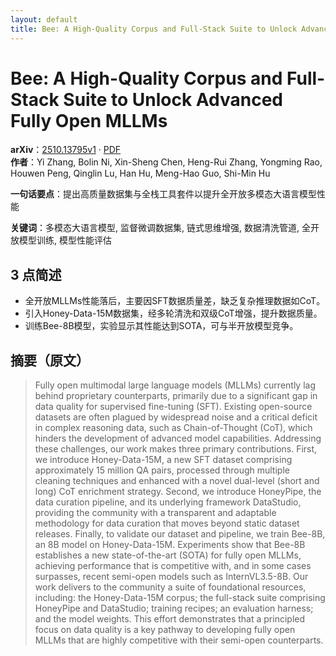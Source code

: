 ```yaml
---
layout: default
title: Bee: A High-Quality Corpus and Full-Stack Suite to Unlock Advanced Fully Open MLLMs
---
```


# Bee: A High-Quality Corpus and Full-Stack Suite to Unlock Advanced Fully Open MLLMs
**arXiv**：[2510.13795v1](https://arxiv.org/abs/2510.13795) · [PDF](https://arxiv.org/pdf/2510.13795.pdf)  
**作者**：Yi Zhang, Bolin Ni, Xin-Sheng Chen, Heng-Rui Zhang, Yongming Rao, Houwen Peng, Qinglin Lu, Han Hu, Meng-Hao Guo, Shi-Min Hu  

**一句话要点**：提出高质量数据集与全栈工具套件以提升全开放多模态大语言模型性能

**关键词**：多模态大语言模型, 监督微调数据集, 链式思维增强, 数据清洗管道, 全开放模型训练, 模型性能评估

## 3 点简述
- 全开放MLLMs性能落后，主要因SFT数据质量差，缺乏复杂推理数据如CoT。
- 引入Honey-Data-15M数据集，经多轮清洗和双级CoT增强，提升数据质量。
- 训练Bee-8B模型，实验显示其性能达到SOTA，可与半开放模型竞争。

## 摘要（原文）

> Fully open multimodal large language models (MLLMs) currently lag behind
> proprietary counterparts, primarily due to a significant gap in data quality
> for supervised fine-tuning (SFT). Existing open-source datasets are often
> plagued by widespread noise and a critical deficit in complex reasoning data,
> such as Chain-of-Thought (CoT), which hinders the development of advanced model
> capabilities. Addressing these challenges, our work makes three primary
> contributions. First, we introduce Honey-Data-15M, a new SFT dataset comprising
> approximately 15 million QA pairs, processed through multiple cleaning
> techniques and enhanced with a novel dual-level (short and long) CoT enrichment
> strategy. Second, we introduce HoneyPipe, the data curation pipeline, and its
> underlying framework DataStudio, providing the community with a transparent and
> adaptable methodology for data curation that moves beyond static dataset
> releases. Finally, to validate our dataset and pipeline, we train Bee-8B, an 8B
> model on Honey-Data-15M. Experiments show that Bee-8B establishes a new
> state-of-the-art (SOTA) for fully open MLLMs, achieving performance that is
> competitive with, and in some cases surpasses, recent semi-open models such as
> InternVL3.5-8B. Our work delivers to the community a suite of foundational
> resources, including: the Honey-Data-15M corpus; the full-stack suite
> comprising HoneyPipe and DataStudio; training recipes; an evaluation harness;
> and the model weights. This effort demonstrates that a principled focus on data
> quality is a key pathway to developing fully open MLLMs that are highly
> competitive with their semi-open counterparts.

